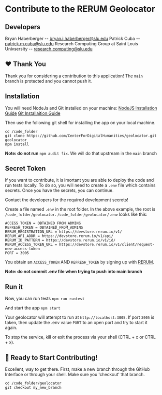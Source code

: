 # Contribute to the RERUM Geolocator

## Developers

Bryan Haberberger -- bryan.j.haberberger@slu.edu
Patrick Cuba -- patrick.m.cuba@slu.edu
Research Computing Group at Saint Louis Univsersity -- research.computing@slu.edu

## ❤️ Thank You

Thank you for considering a contribution to this application! The `main` branch is protected and you cannot push it.

## Installation

You will need NodeJs and Git installed on your machine:
[NodeJS Installation Guide](https://nodejs.org/en/download)
[Git Installaition Guide](https://desktop.github.com)

Then use the following git shell for installing the app on your local machine.

```
cd /code_folder
git clone https://github.com/CenterForDigitalHumanities/geolocator.git geolocator
npm install
```
 **Note: do not run** `npm audit fix`. We will do that upstream in the `main` branch

 ## Secret Token

 If you want to contribute, it is imortant you are able to deploy the code and run tests locally.  To do so, you will need to create a `.env` file which contains secrets. Once you have the secrets, you can continue.

 Contact the developers for the required development secrets!

Create a file named `.env` in the root folder.  In the above example, the root is `/code_folder/geolocator`.  `/code_folder/geolocator/.env` looks like this:

```
ACCESS_TOKEN = OBTAINED_FROM_ADMINS
REFRESH_TOKEN = OBTAINED_FROM_ADMINS
RERUM_REGISTRATION_URL = https://devstore.rerum.io/v1/
RERUM_API_ADDR = https://devstore.rerum.io/v1/api/
RERUM_ID_PATTERN = https://devstore.rerum.io/v1/id/
RERUM_ACCESS_TOKEN_URL = https://devstore.rerum.io/v1/client/request-new-access-token
PORT = 3005
```
You obtain an `ACCESS_TOKEN` AND `REFRESH_TOKEN` by signing up with [RERUM](https://store.rerum.io/v1/).

**Note: do not commit .env file when trying to push into main branch**

## Run it

Now, you can run tests
`npm run runtest`

And start the app
`npm start`

Your geolocator will attempt to run at `http://localhost:3005`.  If port `3005` is taken, then update the .env value `PORT` to an open port and try to start it again.

To stop the service, kill or exit the process via your shell (CTRL + c or CTRL + x).

## 🎉 Ready to Start Contributing!

Excellent, way to get there.  First, make a new branch through the GitHub Interface or through your shell.  Make sure you 'checkout' that branch.

```
cd /code_folder/geolocator
git checkout my_new_branch
```

